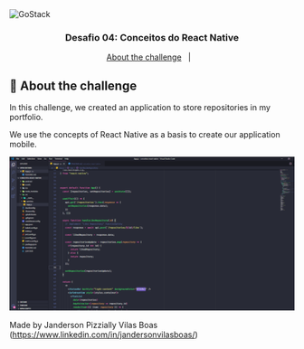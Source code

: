 <img alt="GoStack" src="https://storage.googleapis.com/golden-wind/bootcamp-gostack/header-desafios.png" />

<h3 align="center">
  Desafio 04: Conceitos do React Native
</h3>

<p align="center">
  <a href="#rocket-sobre-o-desafio">About the challenge</a>&nbsp;&nbsp;&nbsp;|&nbsp;&nbsp;&nbsp;
</p>

## :rocket: About the challenge

In this challenge, we created an application to store repositories in my portfolio. 

We use the concepts of React Native as a basis to create our application mobile.

<p align="center">
  <img  src="./assets/conceitos-react-native.png">
</p>


Made by Janderson Pizzially Vilas Boas (https://www.linkedin.com/in/jandersonvilasboas/)